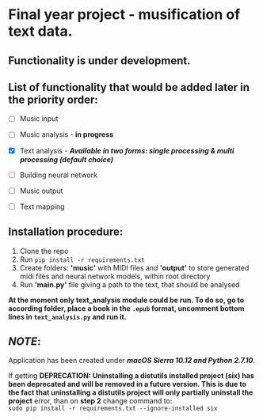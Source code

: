 # Final year project - musification of text data.

## **Functionality is under development.**

## List of functionality that would be added later in the priority order:

 - [ ] Music input

 - [ ] Music analysis - **in progress**

 - [x] Text analysis - **_Available in two forms: single processing & multi processing (default choice)_**

 - [ ] Building neural network

 - [ ] Music output

 - [ ] Text mapping

## Installation procedure:
  1. Clone the repo
  2. Run `pip install -r requirements.txt`
  3. Create folders: __'music'__ with MIDI files and __'output'__ to store generated midi files and neural network models, within root directory
  4. Run __'main.py'__ file giving a path to the text, that should be analysed

  **At the moment only text_analysis module could be run. To do so, go to according folder, place a book in the `.epub` format, uncomment bottom lines in `text_analysis.py` and run it.**

## **_NOTE_**:
Application has been created under _**macOS Sierra 10.12 and Python 2.7.10**_.

If getting **DEPRECATION: Uninstalling a distutils installed project (six) has
been deprecated and will be removed in a future version. This is due to the fact
that uninstalling a distutils project will only partially uninstall the project**
error, than on **step 2** change command to:  
`sudo pip install -r requirements.txt --ignore-installed six`

